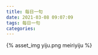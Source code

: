 ```yaml
---
title: 每日一句
date: 2021-03-08 09:07:09
tags: 每日一句
categories:
---
```

{% asset_img yiju.png meiriyiju %}
